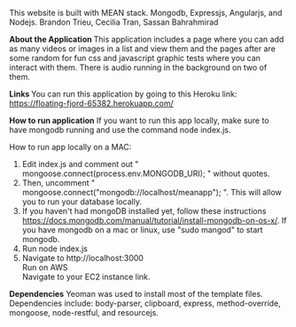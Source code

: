 This website is built with MEAN stack.
Mongodb, Expressjs, Angularjs, and Nodejs.
Brandon Trieu, Cecilia Tran, Sassan Bahrahmirad

<b> About the Application </b>
This application includes a page where you can add as many videos or images
in a list and view them and the pages after are some random for 
fun css and javascript graphic tests where you can interact with them.
There is audio running in the background on two of them.

<b> Links </b>
You can run this application by going to this Heroku link:
https://floating-fjord-65382.herokuapp.com/

<b> How to run application</b>
If you want to run this app locally, make sure to have mongodb running
and use the command node index.js.

How to run app locally on a MAC: <br>
1) Edit index.js and comment out " mongoose.connect(process.env.MONGODB_URI); " without quotes.<br>
2) Then, uncomment " mongoose.connect("mongodb://localhost/meanapp"); ". This will allow you to run your database locally.<br>
3) If you haven't had mongoDB installed yet, follow these instructions https://docs.mongodb.com/manual/tutorial/install-mongodb-on-os-x/. If you have mongodb  on a mac or linux, use "sudo mangod" to start mongodb.<br>
4) Run node index.js<br>
5) Navigate to http://localhost:3000<br>
Run on AWS<br>
Navigate to your EC2 instance link.

<b>Dependencies</b> 
Yeoman was used to install most of the template files.
Dependencies include: body-parser, clipboard, express, method-override, mongoose, node-restful, and resourcejs.



